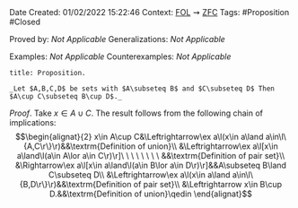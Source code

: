 <br />
<br />

Date Created: 01/02/2022 15:22:46
Context: [$\textrm{FOL}$](obsidian://open?file=First%20Order%20Logic)$\,\,\rightsquigarrow\,\,$[$\textrm{ZFC}$](obsidian://open?file=Zermelo-Fraenkel%20Set%20Theory%20with%20Choice)
Tags: #Proposition #Closed 

Proved by: _Not Applicable_
Generalizations: _Not Applicable_

Examples: _Not Applicable_
Counterexamples: _Not Applicable_

``` ad-Proposition
title: Proposition.

_Let $A,B,C,D$ be sets with $A\subseteq B$ and $C\subseteq D$ Then $A\cup C\subseteq B\cup D$._

```

_Proof_. Take $x\in A\cup C$. The result follows from the following chain of implications:
$$\begin{alignat}{2}
    x\in A\cup C&\Leftrightarrow\ex a\l(x\in a\land a\in\l\{A,C\r\}\r)&&\textrm{Definition of union}\\
    &\Leftrightarrow\ex a\l[x\in a\land\l(a\in A\lor a\in C\r)\r]\ \ \ \ \ \ \ \ &&\textrm{Definition of pair set}\\
    &\Rightarrow\ex a\l[x\in a\land\l(a\in B\lor a\in D\r)\r]&&A\subseteq B\land C\subseteq D\\
    &\Leftrightarrow\ex a\l(x\in a\land a\in\l\{B,D\r\}\r)&&\textrm{Definition of pair set}\\
    &\Leftrightarrow x\in B\cup D.&&\textrm{Definition of union}\qedin       
\end{alignat}$$
